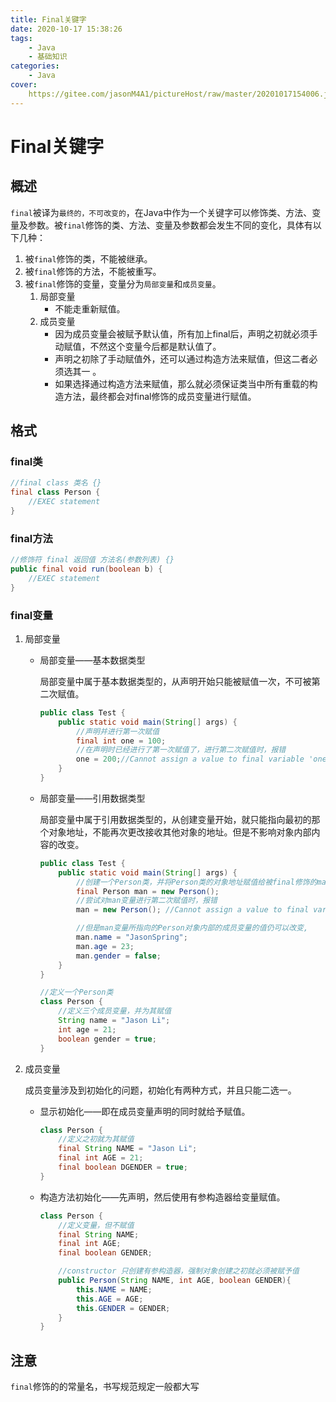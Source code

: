 ```yaml
---
title: Final关键字
date: 2020-10-17 15:38:26
tags:
	- Java
	- 基础知识
categories:
	- Java
cover:
	https://gitee.com/jasonM4A1/pictureHost/raw/master/20201017154006.jpg
---
```


# Final关键字

## 概述

`final`被译为`最终的，不可改变的`，在Java中作为一个关键字可以修饰类、方法、变量及参数。被`final`修饰的类、方法、变量及参数都会发生不同的变化，具体有以下几种：

1. 被`final`修饰的类，不能被继承。
2. 被`final`修饰的方法，不能被重写。
3. 被`final`修饰的变量，变量分为`局部变量`和`成员变量`。
   1. 局部变量
      + 不能走重新赋值。
   2. 成员变量
      + 因为成员变量会被赋予默认值，所有加上final后，声明之初就必须手动赋值，不然这个变量今后都是默认值了。
      + 声明之初除了手动赋值外，还可以通过构造方法来赋值，但这二者必须选其一 。
      + 如果选择通过构造方法来赋值，那么就必须保证类当中所有重载的构造方法，最终都会对final修饰的成员变量进行赋值。

## 格式

### final类

~~~java
//final class 类名 {}
final class Person {
    //EXEC statement
}
~~~

### final方法

~~~java
//修饰符 final 返回值 方法名(参数列表) {}
public final void run(boolean b) {
    //EXEC statement
}
~~~

### final变量

1. 局部变量

   + 局部变量——基本数据类型

     局部变量中属于基本数据类型的，从声明开始只能被赋值一次，不可被第二次赋值。

     ~~~java
     public class Test {
         public static void main(String[] args) {
             //声明并进行第一次赋值
             final int one = 100;
             //在声明时已经进行了第一次赋值了，进行第二次赋值时，报错
             one = 200;//Cannot assign a value to final variable 'one'
         }
     }
     ~~~

   + 局部变量——引用数据类型

     局部变量中属于引用数据类型的，从创建变量开始，就只能指向最初的那个对象地址，不能再次更改接收其他对象的地址。但是不影响对象内部内容的改变。

     ~~~java
     public class Test {
         public static void main(String[] args) {
             //创建一个Person类，并将Person类的对象地址赋值给被final修饰的man变量
             final Person man = new Person();
             //尝试对man变量进行第二次赋值时，报错
             man = new Person(); //Cannot assign a value to final variable 'man'
     
             //但是man变量所指向的Person对象内部的成员变量的值仍可以改变,
             man.name = "JasonSpring";
             man.age = 23;
             man.gender = false;
         }
     }
     
     //定义一个Person类
     class Person {
         //定义三个成员变量，并为其赋值
         String name = "Jason Li";
         int age = 21;
         boolean gender = true;
     }
     ~~~

2. 成员变量

   成员变量涉及到初始化的问题，初始化有两种方式，并且只能二选一。

   + 显示初始化——即在成员变量声明的同时就给予赋值。

     ~~~java
     class Person {
         //定义之初就为其赋值
         final String NAME = "Jason Li";
         final int AGE = 21;
         final boolean DGENDER = true;
     }
     ~~~

   + 构造方法初始化——先声明，然后使用有参构造器给变量赋值。

     ~~~java
     class Person {
         //定义变量，但不赋值
         final String NAME;
         final int AGE;
         final boolean GENDER;
     
         //constructor 只创建有参构造器，强制对象创建之初就必须被赋予值
         public Person(String NAME, int AGE, boolean GENDER){
             this.NAME = NAME;
             this.AGE = AGE;
             this.GENDER = GENDER;
         }
     }
     ~~~

## 注意

`final`修饰的的常量名，书写规范规定一般都大写



